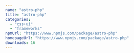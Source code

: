 ```yaml
---
name: "astro-php"
title: "astro-php"
categories:
  - "css+ui"
  - "frameworks"
npmUrl: "https://www.npmjs.com/package/astro-php"
homepageUrl: "https://www.npmjs.com/package/astro-php"
downloads: 16
---
```

